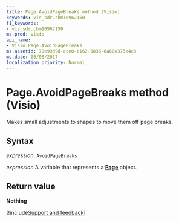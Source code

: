 ```yaml
---
title: Page.AvoidPageBreaks method (Visio)
keywords: vis_sdr.chm10962150
f1_keywords:
- vis_sdr.chm10962150
ms.prod: visio
api_name:
- Visio.Page.AvoidPageBreaks
ms.assetid: 70e99d9d-cce0-c162-5836-0a68e375e4c3
ms.date: 06/08/2017
localization_priority: Normal
---
```



# Page.AvoidPageBreaks method (Visio)

Makes small adjustments to shapes to move them off page breaks.


## Syntax

_expression_. `AvoidPageBreaks`

_expression_ A variable that represents a **[Page](Visio.Page.md)** object.


## Return value

 **Nothing**

[!include[Support and feedback](~/includes/feedback-boilerplate.md)]
